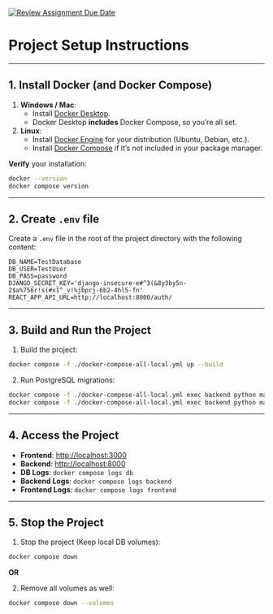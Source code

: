[![Review Assignment Due Date](https://classroom.github.com/assets/deadline-readme-button-22041afd0340ce965d47ae6ef1cefeee28c7c493a6346c4f15d667ab976d596c.svg)](https://classroom.github.com/a/4tPelvOm)

# Project Setup Instructions

---

## 1. Install Docker (and Docker Compose)

1. **Windows / Mac**:
   - Install [Docker Desktop](https://www.docker.com/products/docker-desktop/).
   - Docker Desktop **includes** Docker Compose, so you’re all set.
2. **Linux**:
   - Install [Docker Engine](https://docs.docker.com/engine/install/) for your distribution (Ubuntu, Debian, etc.).
   - Install [Docker Compose](https://docs.docker.com/compose/install/) if it’s not included in your package manager.

**Verify** your installation:
```bash
docker --version
docker compose version
```

---

## 2. Create `.env` file

Create a `.env` file in the root of the project directory with the following content:
```
DB_NAME=TestDatabase
DB_USER=TestUser
DB_PASS=password
DJANGO_SECRET_KEY='django-insecure-e#^3(&8y3by5n-2$a%756r!s(#x1^_v!%jbprj-6b2-4hl5-fn'
REACT_APP_API_URL=http://localhost:8000/auth/
```

---

## 3. Build and Run the Project

1. Build the project:
```bash
docker compose -f ./docker-compose-all-local.yml up --build
```

2. Run PostgreSQL migrations:
```bash
docker compose -f ./docker-compose-all-local.yml exec backend python manage.py makemigrations
docker compose -f ./docker-compose-all-local.yml exec backend python manage.py migrate
```

---

## 4. Access the Project

- **Frontend**: [http://localhost:3000](http://localhost:3000)
- **Backend**: [http://localhost:8000](http://localhost:8000)
- **DB Logs**: `docker compose logs db`
- **Backend Logs**: `docker compose logs backend`
- **Frontend Logs**: `docker compose logs frontend`

---

## 5. Stop the Project

1. Stop the project (Keep local DB volumes):
```bash
docker compose down
```

**OR**

2. Remove all volumes as well:
```bash
docker compose down --volumes
```
